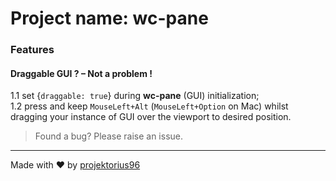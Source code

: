 # Project name: wc-pane


### Features

#### Draggable GUI ? – Not a problem !

1.1 set {`draggable: true`} during **wc-pane** (GUI) initialization; <br> 
1.2 press and keep `MouseLeft+Alt` (`MouseLeft+Option` on Mac) whilst dragging your instance of GUI over the viewport to desired position.

> Found a bug? Please raise an issue.

---

Made with ♥ by [projektorius96](https://github.com/projektorius96)
